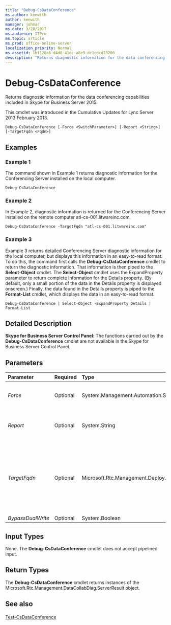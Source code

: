 ```yaml
---
title: "Debug-CsDataConference"
ms.author: kenwith
author: kenwith
manager: johmar
ms.date: 3/28/2017
ms.audience: ITPro
ms.topic: article
ms.prod: office-online-server
localization_priority: Normal
ms.assetid: 1bf128a6-d4d8-41ec-a8e9-dc1cdcd73200
description: "Returns diagnostic information for the data conferencing capabilities included in Skype for Business Server 2015."
---
```


# Debug-CsDataConference
 
Returns diagnostic information for the data conferencing capabilities included in Skype for Business Server 2015.
  
This cmdlet was introduced in the Cumulative Updates for Lync Server 2013:February 2013. 
  
```
Debug-CsDataConference [-Force <SwitchParameter>] [-Report <String>] [-TargetFqdn <Fqdn>]

```

## Examples
<a name="Examples"> </a>

### Example 1

The command shown in Example 1 returns diagnostic information for the Conferencing Server installed on the local computer.
  
```
Debug-CsDataConference
```

### Example 2

In Example 2, diagnostic information is returned for the Conferencing Server installed on the remote computer atl-cs-001.litwareinc.com.
  
```
Debug-CsDataConference -TargetFqdn "atl-cs-001.litwareinc.com"
```

### Example 3

Example 3 returns detailed Conferencing Server diagnostic information for the local computer, but displays this information in an easy-to-read format. To do this, the command first calls the **Debug-CsDataConference** cmdlet to return the diagnostic information. That information is then piped to the **Select-Object** cmdlet. The **Select-Object** cmdlet uses the ExpandProperty parameter to return complete information for the Details property. (By default, only a small portion of the data in the Details property is displayed onscreen.) Finally, the data found in the Details property is piped to the **Format-List** cmdlet, which displays the data in an easy-to-read format.
  
```
Debug-CsDataConference | Select-Object -ExpandProperty Details | Format-List
```

## Detailed Description
<a name="Examples"> </a>

 **Skype for Business Server Control Panel:** The functions carried out by the **Debug-CsDataConference** cmdlet are not available in the Skype for Business Server Control Panel.
  
## Parameters
<a name="Examples"> </a>

|**Parameter**|**Required**|**Type**|**Description**|
|:-----|:-----|:-----|:-----|
| _Force_ <br/> |Optional  <br/> |System.Management.Automation.SwitchParameter  <br/> |Suppresses the display of any nonfatal error message that might occur when running the command.  <br/> |
| _Report_ <br/> |Optional  <br/> |System.String  <br/> |Enables you to specify a file path for the log file created when the cmdlet runs. For example:  `-Report "C:\Logs\DataConference.html"` <br/> |
| _TargetFqdn_ <br/> |Optional  <br/> |Microsoft.Rtc.Management.Deploy.Fqdn  <br/> |Fully qualified domain name of the computer where the Skype for Business Server 2015 Conferencing Server is installed. If this parameter is not included, the **Debug-CsDataConference** cmdlet will run against the local computer. If Conferencing Server is not installed on the local computer, an error will occur. <br/> |
| _BypassDualWrite_ <br/> |Optional  <br/> |System.Boolean  <br/> |PARAMVALUE: $true | $false  <br/> |
   
## Input Types
<a name="Examples"> </a>

None. The **Debug-CsDataConference** cmdlet does not accept pipelined input.
  
## Return Types
<a name="Examples"> </a>

The **Debug-CsDataConference** cmdlet returns instances of the Microsoft.Rtc.Management.DataCollabDiag.ServerResult object.
  
## See also
<a name="Examples"> </a>

#### 

[Test-CsDataConference](test-csdataconference.md)

